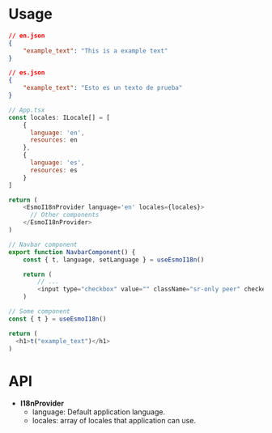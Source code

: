 # Usage

```json
// en.json
{
    "example_text": "This is a example text"
}

// es.json
{
    "example_text": "Esto es un texto de prueba"
}
```

```javascript
// App.tsx
const locales: ILocale[] = [
    {
      language: 'en',
      resources: en
    },
    {
      language: 'es',
      resources: es
    }
]

return (
    <EsmoI18nProvider language='en' locales={locales}>
      // Other components
    </EsmoI18nProvider>
)
```

```javascript
// Navbar component
export function NavbarComponent() {
    const { t, language, setLanguage } = useEsmoI18n()

    return (
        // ...
        <input type="checkbox" value="" className="sr-only peer" checked={language === 'en'} onChange={() => setLanguage(language === 'en' ? 'es' : 'en')} />
    )
```

```javascript
// Some component
const { t } = useEsmoI18n()

return (
  <h1>t("example_text")</h1>
)
```

# API

- **I18nProvider**
  - language: Default application language.
  - locales: array of locales that application can use.